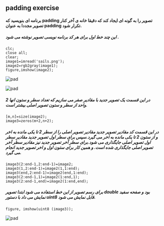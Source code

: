## padding exercise 
#### برنامه ای بنویسید که padding تصویر را به گونه ای ایجاد کند که دقیقا خانه ی آخر کنار تصویر مجددا به عنوان padding تکرار شود.
##### این چند خط اول برای هر کد برنامه نویسی تصویر نوشته می شود .
```
clc; 
close all;
clear;
image1=imread('sails.png');
image2=rgb2gray(image1);
figure,imshow(image2);
```
![pad](https://github.com/semnan-university-ai/image-processing-class-002/blob/main/benchmark/sails.png)

![pad](https://github.com/semnan-university-ai/image-processing-class-002/blob/main/exercises/zeinabfamili/im.exc02/1.png)
##### در این قسمت یک تصویر جدید با مقادیر صفر می سازیم که تعداد سطر و ستون انها 2 واحد از سطر و ستون تصویر اصلی بیشتر است.
```
[m,n]=size(image2);
image3=zeros(m+2,n+2);
```
##### در این قسمت کد مقادیر تصویر جدید مقادیر تصویر اصلی را از سطر 2 تا یکی مانده به اخر و از ستون 2 تا یکی مانده به اخر می گیرد.سپس برای سطر اول تصویر جدید مقادیر سطر اول تصویر اصلی جایگذاری می شود.برای سطر آخر تصویر جدید نیز مقادیر سطر آخر تصویر اصلی جایگذاری شده است. و همین کار برای ستون اول و اخر تصویر جدید انجام می گیرد.
```
image3(2:end-1,2:end-1)=image2;
image3(1,2:end-1)=image2(1,1:end);
image3(end,2:end-1)=image2(end,1:end);
image3(2:end-1,1)=image2(1:end,1);
image3(2:end-1,end)=image2(1:end,end);
```
##### برای رسم تصویر از این خط استفاده می شود ابتدا تصویر double بود و صفحه سفید نمایش می داد با دستور uint8 قابل نمایش می شود.
```
figure, imshow(uint8 (image3));
```
![pad](https://github.com/semnan-university-ai/image-processing-class-002/blob/main/exercises/zeinabfamili/im.exc02/2.png)


